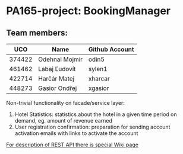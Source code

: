 # PA165-project: BookingManager
## Team members:
| UCO | Name | Github Account |
|---|---|---|
| 374422 | Odehnal  Mojmír | odin5 |
| 461462 | Labaj  Ľudovít | sylen1 |
| 422714 | Harčár  Matej | xharcar |
| 448273 | Gasior  Ondřej | xgasior |

Non-trivial functionality on facade/service layer:
1) Hotel Statistics: statistics about the hotel in a given time period on demand, eg. amount of revenue earned
2) User registration confirmation: preparation for sending account activation emails with links to activate the account

[For description of REST API there is special Wiki page](https://github.com/sylen1/PA165-project/wiki/Rest-API)